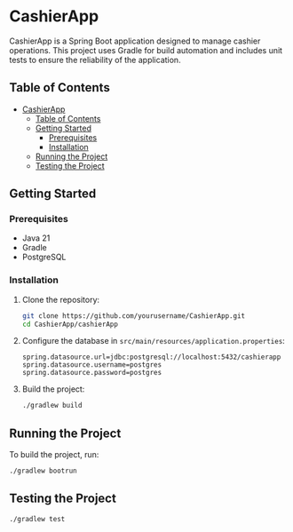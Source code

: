 # CashierApp

CashierApp is a Spring Boot application designed to manage cashier operations. This project uses Gradle for build automation and includes unit tests to ensure the reliability of the application.

## Table of Contents

- [CashierApp](#cashierapp)
  - [Table of Contents](#table-of-contents)
  - [Getting Started](#getting-started)
    - [Prerequisites](#prerequisites)
    - [Installation](#installation)
  - [Running the Project](#running-the-project)
  - [Testing the Project](#testing-the-project)

## Getting Started

### Prerequisites

- Java 21
- Gradle
- PostgreSQL

### Installation

1. Clone the repository:
    ```sh
    git clone https://github.com/yourusername/CashierApp.git
    cd CashierApp/cashierApp
    ```

2. Configure the database in `src/main/resources/application.properties`:
    ```properties
    spring.datasource.url=jdbc:postgresql://localhost:5432/cashierapp
    spring.datasource.username=postgres
    spring.datasource.password=postgres
    ```

3. Build the project:
    ```sh
    ./gradlew build
    ```

## Running the Project

To build the project, run:
```sh
./gradlew bootrun
```
## Testing the Project

```sh 
./gradlew test
``` 

